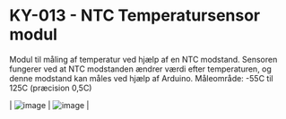 # KY-013 - NTC Temperatursensor modul

Modul til måling af temperatur ved hjælp af en NTC modstand. Sensoren fungerer ved at NTC modstanden ændrer værdi efter temperaturen, og denne modstand kan måles ved hjælp af Arduino.
Måleområde: -55C til 125C (præcision 0,5C)

| ![image](https://user-images.githubusercontent.com/44589560/159643868-3994dbf7-9678-4e60-bacb-43aeb5647cf2.png) | ![image](https://user-images.githubusercontent.com/44589560/159643890-4bc14b30-2474-462f-89ee-ec5c9925dcf3.png)
 | 
 
 

